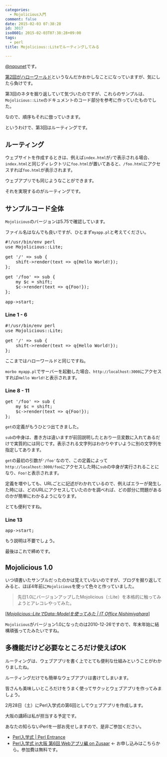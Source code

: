 ```yaml
---
categories:
  - Mojolicious入門
comment: false
date: 2015-02-03 07:38:28
id: 3017
iso8601: 2015-02-03T07:38:28+09:00
tags:
  - perl
title: Mojolicious::Liteでルーティングしてみる

---
```


<p><a href="https://twitter.com/nqounet">@nqounet</a>です。</p>

<p><a href="http://www.nishimiyahara.net/2015/02/02/075435" title="Mojolicious::Liteでハローワールド">第2回がハローワールド</a>というなんだかおかしなことになっていますが、気にしたら負けです。</p>

<p>第3回のネタを掘り返していて気づいたのですが、これらのサンプルは、<code>Mojolicious::Lite</code>のドキュメントのコード部分を参考に作っていたものでした。</p>

<p>なので、順序もそれに倣っていきます。</p>

<p>というわけで、第3回はルーティングです。</p>



<h2>ルーティング</h2>

<p>ウェブサイトを作成するときは、例えば<code>index.html</code>が<code>/</code>で表示される場合、<code>index.html</code>と同じディレクトリに<code>foo.html</code>が置いてあると、<code>/foo.html</code>にアクセスすれば<code>foo.html</code>が表示されます。</p>

<p>ウェブアプリでも同じようなことができます。</p>

<p>それを実現するのがルーティングです。</p>

<h2>サンプルコード全体</h2>

<p><code>Mojolicious</code>のバージョンは5.75で確認しています。</p>

<p>ファイル名はなんでも良いですが、ひとまず<code>myapp.pl</code>と考えてください。</p>

<pre class="lang:perl">
#!/usr/bin/env perl
use Mojolicious::Lite;

get '/' => sub {
    shift->render(text => q{Hello World!});
};

get '/foo' => sub {
    my $c = shift;
    $c->render(text => q{Foo!});
};

app->start;
</pre>

<h3>Line 1 - 6</h3>

<pre class="lang:perl">
#!/usr/bin/env perl
use Mojolicious::Lite;

get '/' => sub {
    shift->render(text => q{Hello World!});
};
</pre>

<p>ここまではハローワールドと同じですね。</p>

<p><code>morbo myapp.pl</code>でサーバーを起動した場合、<code>http://localhost:3000</code>にアクセスすれば<code>Hello World!</code>と表示されます。</p>

<h3>Line 8 - 11</h3>

<pre class="lang:perl">
get '/foo' => sub {
    my $c = shift;
    $c->render(text => q{Foo!});
};
</pre>

<p><code>get</code>の定義がもうひとつ出てきました。</p>

<p><code>sub</code>の中身は、書き方は違いますが前回説明したとおり一旦変数に入れてあるだけで実質的には同じです。表示される文字列はわかりやすいように別の文字列を指定してあります。</p>

<p><code>get</code>の最初の引数が<code>'/foo'</code>なので、この定義によって<code>http://localhost:3000/foo</code>にアクセスした時に<code>sub</code>の中身が実行されることになり、<code>Foo!</code>と表示されます。</p>

<p>定義を増やしても、URLごとに記述がわかれているので、例えばエラーが発生した時には、どのURLにアクセスしていたのかを調べれば、どの部分に問題があるのかが簡単にわかるようになります。</p>

<p>とても便利ですね。</p>

<h3>Line 13</h3>

<pre class="lang:perl">
app->start;
</pre>

<p>もう説明は不要でしょう。</p>

<p>最後はこれで締めです。</p>

<h2>Mojolicious 1.0</h2>

<p>いつ頃書いたサンプルだったのかは覚えていないのですが、ブログを掘り返してみると、ほぼ4年前に<code>Mojolicious</code>を使って色々と作っていました。</p>

<blockquote cite="http://www.nishimiyahara.net/2011/01/02/205559" title="Mojolicious::LiteでData::Modelを使ってみた | IT Office Nishimiyahara" class="blockquote"><p>先日1.0にバージョンアップしたMojolicious（::Lite）を本格的に触ってみようとアレコレやってみた。
</p></blockquote>

<div class="cite">[<cite><a href="http://www.nishimiyahara.net/2011/01/02/205559">Mojolicious::LiteでData::Modelを使ってみた | IT Office Nishimiyahara</a></cite>]</div>

<p><code>Mojolicious</code>がバージョン1.0になったのは2010-12-26ですので、年末年始に結構頑張ってたみたいですね。</p>

<h2>多機能だけど必要なところだけ使えばOK</h2>

<p>ルーティングは、ウェブアプリを書く上でとても便利な仕組みということがわかりましたね。</p>

<p>ルーティングだけでも簡単なウェブアプリは書けてしまいます。</p>

<p>皆さんも美味しいところだけをうまく使ってサクッとウェブアプリを作ってみましょう。</p>

<p>2月28日（土）にPerl入学式の第6回としてウェブアプリを作成します。</p>

<p>大阪の講師は私が担当する予定です。</p>

<p>あなたの知らないPerlを一部お見せしますので、是非ご参加ください。</p>

<ul>
<li><a href="http://www.perl-entrance.org/">Perl入学式 | Perl Entrance</a></li>
<li><a href="http://www.zusaar.com/event/12837005">Perl入学式 in大阪 第6回 Webアプリ編 on Zusaar</a> ← お申し込みはこちらから。参加費は無料です。</li>
</ul>
    	